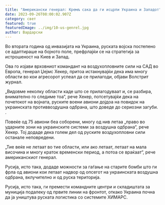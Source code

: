 ```yaml
---
title: "Американски генерал: Кремљ сака да ги исцрпи Украина и Западот"
date: 2023-09-26T08:00:02.907Z
category: свет
featured: true
featuredImage: ../img/10-us-genrel.jpg
author: Вардарски
---
```

Во втората година од инвазијата на Украина, руската војска постепено се адаптираше на бојното поле, префрлајќи се на стратегија за истрошеност на Киев и Запад.

Ова го изјави врховниот командант на воздухопловните сили на САД во Европа, генерал Џејмс Хекер, притоа истакнувајќи дека има многу области во кои агресорот успеал да се прилагоди, објави Волстрит журнал.

„Видовме неколку области каде што се прилагодуваат и, се разбира, внимателно го следиме тоа“, рече Хекер, потсетувајќи дека на почетокот на војната, руските воени авиони дојдоа на повидок на украинската противвоздушна одбрана, што доведе до сериозни загуби. .

Повеќе од 75 авиони беа соборени, многу од нив летаа „право во ударните зони на украинските системи за воздушна одбрана“, рече Хекер. Тој додаде дека голем дел од руските воздухопловни сили останале неповредени.

„Тие веќе не летаат во тие области, или ако летаат, летаат на мала височина и многу краток временски период, а потоа се враќаат“, рече американскиот генерал.

Русија, исто така, додаде можности за гаѓање на старите бомби што ги фрла од авиони кои летаат надвор од опсегот на украинската воздушна одбрана, вклучително и од руска територија.

Русија, исто така, ги премести командните центри и складиштата за муниција подалеку од првите линии на фронтот, откако Украина почна да ја уништува руската логистика со системите ХИМАРС.